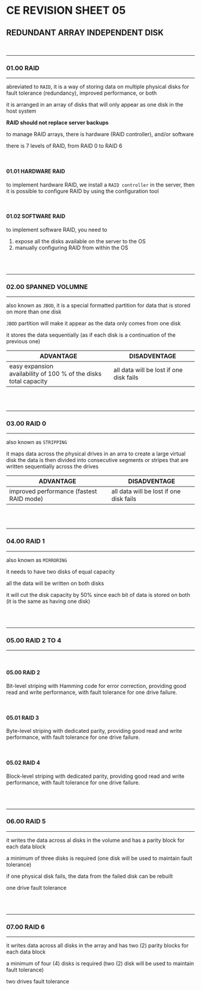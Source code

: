 # CE REVISION SHEET 05
## REDUNDANT ARRAY INDEPENDENT DISK


<br>


________
### 01.00 RAID
________________

abreviated to ```RAID```, it is a way of storing data on multiple physical disks for fault tolerance (redundancy), improved performance, or both

it is arranged in an array of disks that will only appear as one disk in the host system

**RAID should not replace server backups**

to manage RAID arrays, there is hardware (RAID controller), and/or software

there is 7 levels of RAID, from RAID 0 to RAID 6


<br>

#### 01.01 HARDWARE RAID

to implement hardware RAID, we install a ```RAID controller``` in the server, then it is possible to configure RAID by using the configuration tool

<br>

#### 01.02 SOFTWARE RAID

to implement software RAID, you need to 

1. expose all the disks available on the server to the OS 
2. manually configuring RAID from within the OS


<br>
<br>

________
### 02.00 SPANNED VOLUMNE
________________

also known as ```JBOD```, it is a special formatted partition for data that is stored on more than one disk

```JBOD``` partition will make it appear as the data only comes from one disk

it stores the data sequentially (as if each disk is a continuation of the previous one)

| ADVANTAGE | DISADVENTAGE |
|-----------|--------------|
| easy expansion <br> availability of 100 % of the disks total capacity | all data will be lost if one disk fails |


<br>
<br>

________
### 03.00 RAID 0
________________

also known as ```STRIPPING```

it maps data across the physical drives in an arra to create a large virtual disk
the data is then divided into consecutive segments or stripes that are written sequentially across the drives

| ADVANTAGE | DISADVENTAGE |
|-----------|--------------|
| improved performance (fastest RAID mode) | all data will be lost if one disk fails |


<br>
<br>

________
### 04.00 RAID 1
________________

also known as ```MIRRORING```

it needs to have two disks of equal capacity

all the data will be written on both disks

it will cut the disk capacity by 50% since each bit of data is stored on both (it is the same as having one disk)


<br>
<br>

________
### 05.00 RAID 2 TO 4
________________

<br>

#### 05.00 RAID 2

Bit-level striping with Hamming code for error correction, providing good read and write performance, with fault tolerance for one drive failure.

<br>

#### 05.01 RAID 3

Byte-level striping with dedicated parity, providing good read and write performance, with fault tolerance for one drive failure.

<br>

#### 05.02  RAID 4

Block-level striping with dedicated parity, providing good read and write performance, with fault tolerance for one drive failure.

<br>
<br>

________
### 06.00 RAID 5
________________

it writes the data across al disks in the volume and has a parity block for each data block

a minimum of three disks is required (one disk will be used to maintain fault tolerance)

if one physical disk fails, the data from the failed disk can be rebuilt

one drive fault tolerance


<br>
<br>

________
### 07.00 RAID 6
________________

it writes data across all disks in the array and has two (2) parity blocks for each data block

a minimum of four (4) disks is required (two (2) disk will be used to maintain fault tolerance)

two drives fault tolerance






